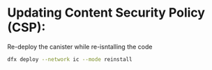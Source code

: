 # Updating Content Security Policy (CSP):

Re-deploy the canister while re-isntalling the code
```bash
dfx deploy --network ic --mode reinstall
``` 